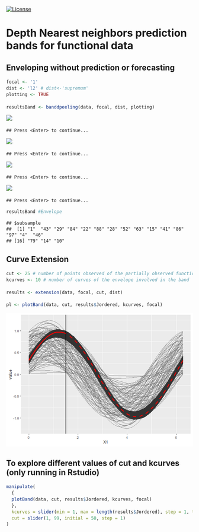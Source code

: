 [![License](https://img.shields.io/badge/license-GPL%20v3-blue.svg)](https://www.gnu.org/licenses/gpl-3.0)

Depth Nearest neighbors prediction bands for functional data
================================================

Enveloping without prediction or forecasting
--------------------------------------------

``` r
focal <- '1'
dist <- 'l2' # dist<-'supremum'
plotting <- TRUE 

resultsBand <- banddpeeling(data, focal, dist, plotting)
```

![](README_files/figure-markdown_github/unnamed-chunk-1-1.png)

    ## Press <Enter> to continue...

![](README_files/figure-markdown_github/unnamed-chunk-1-2.png)

    ## Press <Enter> to continue...

![](README_files/figure-markdown_github/unnamed-chunk-1-3.png)

    ## Press <Enter> to continue...

![](README_files/figure-markdown_github/unnamed-chunk-1-4.png)

    ## Press <Enter> to continue...

``` r
resultsBand #Envelope 
```

    ## $subsample
    ##  [1] "1"  "43" "29" "84" "22" "88" "28" "52" "63" "15" "41" "86" "97" "4"  "46"
    ## [16] "79" "14" "10"

Curve Extension
---------------

``` r
cut <- 25 # number of points observed of the partially observed function
kcurves <- 10 # number of curves of the envelope involved in the band

results <- extension(data, focal, cut, dist)

pl <- plotBand(data, cut, results$Jordered, kcurves, focal)
```

![](README_files/figure-markdown_github/unnamed-chunk-2-1.png)

To explore different values of cut and kcurves (only running in Rstudio)
------------------------------------------------------------------------

``` r
manipulate(
  {
  plotBand(data, cut, results$Jordered, kcurves, focal)
  },
  kcurves = slider(min = 1, max = length(results$Jordered), step = 1, ticks = TRUE),
  cut = slider(1, 99, initial = 50, step = 1)
)
```
